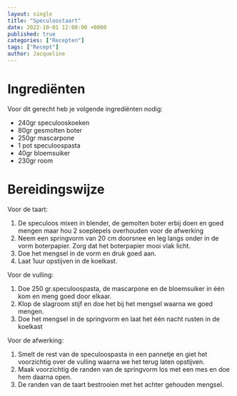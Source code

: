 ```yaml
---
layout: single
title: "Speculoostaart"
date: 2022-10-01 12:00:00 +0000
published: true
categories: ["Recepten"]
tags: ["Recept"]
author: Jacqueline
---
```


# Ingrediënten
Voor dit gerecht heb je volgende ingrediënten nodig:

- 240gr speculooskoeken
- 80gr gesmolten boter
- 250gr mascarpone
- 1 pot speculoospasta
- 40gr bloemsuiker
- 230gr room

# Bereidingswijze

Voor de taart:
1. De speculoos mixen in blender, de gemolten boter erbij doen en goed mengen maar hou 2 soeplepels overhouden voor de afwerking
2. Neem een springvorm van 20 cm doorsnee en leg langs onder in de vorm boterpapier. Zorg dat het boterpapier mooi vlak licht.
3. Doe het mengsel in de vorm en druk goed aan.
4. Laat 1uur opstijven in de koelkast.

Voor de vulling:
1. Doe 250 gr.speculoospasta, de mascarpone en de bloemsuiker in één kom en meng goed door elkaar.
2. Klop de slagroom stijf en doe het bij het mengsel waarna we goed mengen.
3. Doe het mengsel in de springvorm en laat het één nacht rusten in de koelkast

Voor de afwerking:
1. Smelt de rest van de speculoospasta in een pannetje en giet het voorzichtig over de vulling waarna we het terug laten opstijven.
2. Maak voorzichtig de randen van de springvorm los met een mes en doe hem daarna open.
3. De randen van de taart bestrooien met het achter gehouden mengsel.